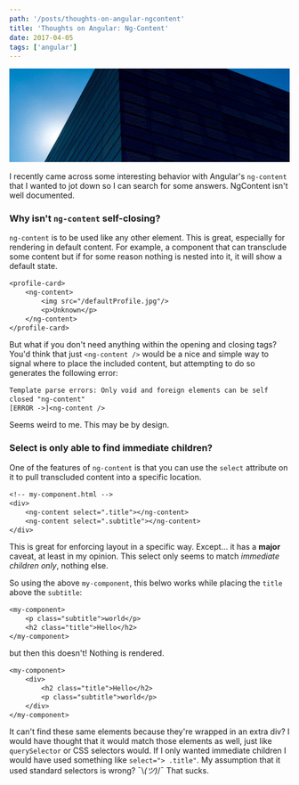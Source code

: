 ```yaml
---
path: '/posts/thoughts-on-angular-ngcontent'
title: 'Thoughts on Angular: Ng-Content'
date: 2017-04-05
tags: ['angular']
---
```


!["Image of building angles"](./bldg-angle.jpg)

I recently came across some interesting behavior with Angular's `ng-content` that I wanted to jot down so I can search for some answers. NgContent isn't well documented.

### Why isn't `ng-content` self-closing?

`ng-content` is to be used like any other element. This is great, especially for rendering in default content. For example, a component that can transclude some content but if for some reason nothing is nested into it, it will show a default state.

```
<profile-card>
    <ng-content>
        <img src="/defaultProfile.jpg"/>
        <p>Unknown</p>
    </ng-content>
</profile-card>
```

But what if you don't need anything within the opening and closing tags? You'd think that just `<ng-content />` would be a nice and simple way to signal where to place the included content, but attempting to do so generates the following error:

```
Template parse errors: Only void and foreign elements can be self closed "ng-content"
[ERROR ->]<ng-content />
```

Seems weird to me. This may be by design.

### Select is only able to find immediate children?

One of the features of `ng-content` is that you can use the `select` attribute on it to pull transcluded content into a specific location.

```
<!-- my-component.html -->
<div>
    <ng-content select=".title"></ng-content>
    <ng-content select=".subtitle"></ng-content>
</div>
```

This is great for enforcing layout in a specific way. Except... it has a __major__ caveat, at least in my opinion. This select only seems to match _immediate children only_, nothing else.

So using the above `my-component`, this belwo works while placing the `title` above the `subtitle`:

```
<my-component>
    <p class="subtitle">world</p>
    <h2 class="title">Hello</h2>
</my-component>
```

but then this doesn't! Nothing is rendered.

```
<my-component>
    <div>
        <h2 class="title">Hello</h2>
        <p class="subtitle">world</p>
    </div>
</my-component>
```

It can't find these same elements  because they're wrapped in an extra div? I would have thought that it would match those elements as well, just like `querySelector` or CSS selectors would. If I only wanted immediate children I would have used something like `select="> .title"`. My assumption that it used standard selectors is wrong? ¯\\_(ツ)_/¯ That sucks.